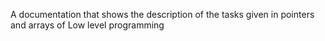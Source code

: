 A documentation that shows the description of the tasks given in pointers and arrays of Low level programming
